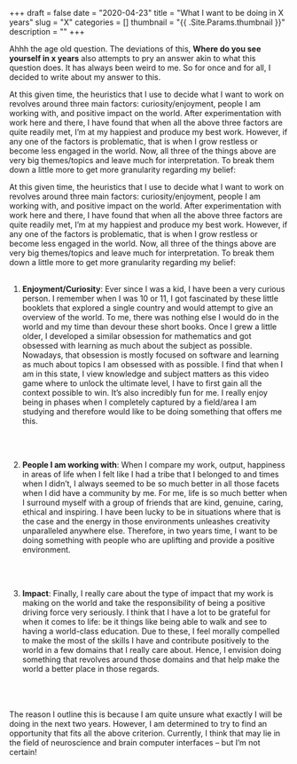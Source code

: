 +++ 
draft = false
date = "2020-04-23"
title = "What I want to be doing in X years"
slug = "X" 
categories = []
thumbnail = "{{ .Site.Params.thumbnail }}"
description = ""
+++

Ahhh the age old question. The deviations of this, 	__**Where do you see yourself in x years**__ also attempts to pry an answer akin to what this question does. It has always been weird to me. So for once and for all, I decided to write about my answer to this. 

At this given time, the heuristics that I use to decide what I want to work on revolves around three main factors: curiosity/enjoyment, people I am working with, and positive impact on the world. After experimentation with work here and there, I have found that when all the above three factors are quite readily met, I’m at my happiest and produce my best work. However, if any one of the factors is problematic, that is when I grow restless or become less engaged in the world. Now, all three of the things above are very big themes/topics and leave much for interpretation. To break them down a little more to get more granularity regarding my belief: 


At this given time, the heuristics that I use to decide what I want to work on revolves around three main factors: curiosity/enjoyment, people I am working with, and positive impact on the world. After experimentation with work here and there, I have found that when all the above three factors are quite readily met, I’m at my happiest and produce my best work. However, if any one of the factors is problematic, that is when I grow restless or become less engaged in the world. Now, all three of the things above are very big themes/topics and leave much for interpretation. To break them down a little more to get more granularity regarding my belief:  
<br/>

1. **Enjoyment/Curiosity**: Ever since I was a kid, I have been a very curious person. I remember when I was 10 or 11, I got fascinated by these little booklets that explored a single country and would attempt to give an overview of the world. To me, there was nothing else I would do in the world and my time than devour these short books. Once I grew a little older, I developed a similar obsession for mathematics and got obsessed with learning as much about the subject as possible. Nowadays, that obsession is mostly focused on software and learning as much about topics I am obsessed with as possible. I find that when I am in this state, I view knowledge and subject matters as this video game where to unlock the ultimate level, I have to first gain all the context possible to win. It’s also incredibly fun for me. I really enjoy being in phases when I completely captured by a field/area I am studying and therefore would like to be doing something that offers me this. 
<br/>
<br/>

2. **People I am working with**: When I compare my work, output, happiness in areas of life when I felt like I had a tribe that I belonged to and times when I didn’t, I always seemed to be so much better in all those facets when I did have a community by me. For me, life is so much better when I surround myself with a group of friends that are kind, genuine, caring, ethical and inspiring. I have been lucky to be in situations where that is the case and the energy in those environments unleashes creativity unparalleled anywhere else. Therefore, in two years time, I want to be doing something with people who are uplifting and provide a positive environment. 
<br/>
<br/>

3. **Impact**: Finally, I really care about the type of impact that my work is making on the world and take the responsibility of being a positive driving force very seriously. I think that I have a lot to be grateful for when it comes to life: be it things like being able to walk and see to having a world-class education. Due to these, I feel morally compelled to make the most of the skills I have and contribute positively to the world in a few domains that I really care about. Hence, I envision doing something that revolves around those domains and that help make the world a better place in those regards. 

<br/>
<br/>
<br/>
The reason I outline this is because I am quite unsure what exactly I will be doing in the next two years. However, I am determined to try to find an opportunity that fits all the above criterion. Currently, I think that may lie in the field of neuroscience and brain computer interfaces – but I’m not certain!

